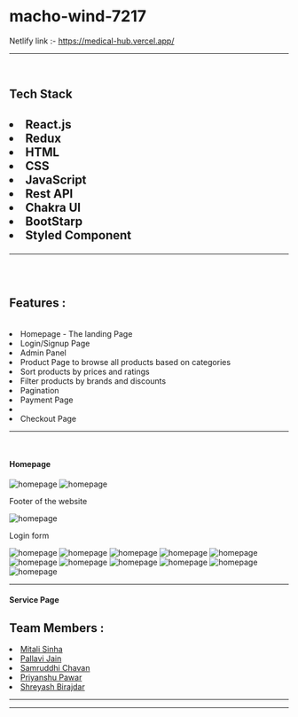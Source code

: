 # macho-wind-7217
Netlify link :- https://medical-hub.vercel.app/



<hr><br>
<h2>Tech Stack<h2/>
  <li>React.js</li>
  <li>Redux</li>
  <li>HTML</li>
  <li>CSS</li>
  <li>JavaScript</li>
  <li>Rest API</li>
  <li>Chakra UI</li>
  <li>BootStarp</li>
  <li>Styled Component</li>
  <hr><br>
<h2>Features :</h2><br>
  <li>Homepage - The landing Page</li>
  <li>Login/Signup Page </li>
  <li>Admin Panel</li>
  <li>Product Page to browse all products based on categories</li>
  <li>Sort products by prices and ratings</li>
  <li>Filter products by brands and discounts</li>
  <li>Pagination</li>
  <li>Payment Page<li>
  <li>Checkout Page</li>
  <hr><br>
  <h4>Homepage</h4>
<img src="medical-hub/screenshots/Screenshot (144).png" alt="homepage"/>
  <img src="medical-hub/screenshots/Screenshot (145).png" alt="homepage"/>
  <p>Footer of the website</p>
  <img src="medical-hub/screenshots/Screenshot (146).png" alt="homepage"/>
  <P>Login form</p>
  <img src="medical-hub/screenshots/Screenshot (147).png" alt="homepage"/>
  <img src="medical-hub/screenshots/Screenshot (148).png" alt="homepage"/>
  <img src="medical-hub/screenshots/Screenshot (149).png" alt="homepage"/>
  <img src="medical-hub/screenshots/Screenshot (150).png" alt="homepage"/>
  <img src="medical-hub/screenshots/s7sortFunction.png" alt="homepage"/>
  <img src="medical-hub/screenshots/s6categorypage.png" alt="homepage"/>
  <img src="medical-hub/screenshots/s5search.png" alt="homepage"/>
  <img src="medical-hub/screenshots/s4footer.png" alt="homepage"/>
  <img src="medical-hub/screenshots/s3carousel.png" alt="homepage"/>
  <img src="medical-hub/screenshots/s2paymentPage.png" alt="homepage"/>
  <img src="medical-hub/screenshots/s1successfulPayment.png" alt="homepage"/>
  <hr>
  <h4>Service Page</h4>
<h2>Team Members :</h2>
  <li><a href="">
Mitali Sinha</a></li>
  <li><a href="">Pallavi Jain</a></li>
  <li><a href="">
Samruddhi Chavan</a></li>
  <li><a href="">Priyanshu Pawar</a></li>
  <li><a href="">Shreyash Birajdar</a></li>
 <hr><hr>
  
